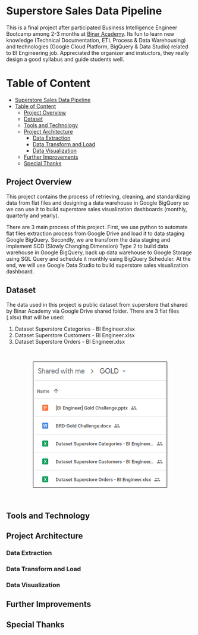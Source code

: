 Superstore Sales Data Pipeline
==============================
This is a final project after participated Business Intelligence Engineer Bootcamp among 2-3 months at [Binar Academy](https://www.binaracademy.com/). Its fun to learn new knowledge (Technical Documentation, ETL Process & Data Warehousing) and technologies (Google Cloud Platform, BigQuery & Data Studio) related to BI Engineering job. Appreciated the organizer and instuctors, they really design a good syllabus and guide students well. 

Table of Content
================
- [Superstore Sales Data Pipeline](#superstore-sales-data-pipeline)
- [Table of Content](#table-of-content)
  - [Project Overview](#project-overview)
  - [Dataset](#dataset)
  - [Tools and Technology](#tools-and-technology)
  - [Project Architecture](#project-architecture)
    - [Data Extraction](#data-extraction)
    - [Data Transform and Load](#data-transform-and-load)
    - [Data Visualization](#data-visualization)
  - [Further Improvements](#further-improvements)
  - [Special Thanks](#special-thanks)


## Project Overview
<p>This project contains the process of retrieving, cleaning, and standardizing data from flat files and designing a data warehouse in Google BigQuery so we can use it to build superstore sales visualization dashboards (monthly, quarterly and yearly).</p> 

<p>There are 3 main process of this project. First, we use python to automate flat files extraction process from Google Drive and load it to data staging Google BigQuery. Secondly, we are transform the data staging and implement SCD (Slowly Changing Dimension) Type 2 to build data warehouse in Google BigQuery, back up data warehouse to Google Storage using SQL Query and schedule it monthly using BigQuery Scheduler. At the end, we will use Google Data Studio to build superstore sales visualization dashboard.</p>

## Dataset

<p>The data used in this project is public dataset from superstore that shared by Binar Academy via Google Drive shared folder. There are 3 flat files (.xlsx) that will be used: </p>

1. Dataset Superstore Categories - BI Engineer.xlsx
2. Dataset Superstore Customers - BI Engineer.xlsx
3. Dataset Superstore Orders - BI Engineer.xlsx

<br>
<p align="center">
  <img src="Images/data_source.png" style="border: 1px solid black" alt="Data Source" >
</p>
<br>

## Tools and Technology
## Project Architecture
  ### Data Extraction
  ### Data Transform and Load
  ### Data Visualization

## Further Improvements
## Special Thanks
